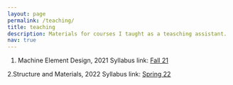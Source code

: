 ```yaml
---
layout: page
permalink: /teaching/
title: teaching
description: Materials for courses I taught as a teasching assistant. 
nav: true
---
```


1. Machine Element Design, 2021
Syllabus link: 
<a href='assets/pdf/30.105 Syllabus (Fall21).pdf'> Fall 21</a>

2.Structure and Materials, 2022
Syllabus link: 
<a href='assets/pdf/30.001 Syllabus Spring 22.pdf'>Spring 22</a>

